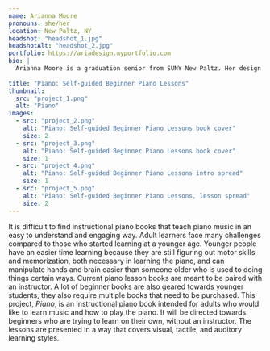 ```yaml
---
name: Arianna Moore
pronouns: she/her
location: New Paltz, NY
headshot: "headshot_1.jpg"
headshotAlt: "headshot_2.jpg"
portfolio: https://ariadesign.myportfolio.com
bio: |
  Arianna Moore is a graduation senior from SUNY New Paltz. Her design skills include print design, brand design, and illustration and are showcased in their thesis project. Her dedication and design skills are seen throughout her thesis and other designs. 
  
title: "Piano: Self-guided Beginner Piano Lessons"
thumbnail:
  src: "project_1.png"
  alt: "Piano"
images:
  - src: "project_2.png"
    alt: "Piano: Self-guided Beginner Piano Lessons book cover"
    size: 2
  - src: "project_3.png"
    alt: "Piano: Self-guided Beginner Piano Lessons book cover"
    size: 1
  - src: "project_4.png"
    alt: "Piano: Self-guided Beginner Piano Lessons intro spread"
    size: 1
  - src: "project_5.png"
    alt: "Piano: Self-guided Beginner Piano Lessons, lesson spread"
    size: 2
---
```


It is difficult to find instructional piano books that teach piano music in an easy to understand and engaging way. Adult learners face many challenges compared to those who started learning at a younger age. Younger people have an easier time learning because they are still figuring out motor skills and memorization, both necessary in learning the piano, and can manipulate hands and brain easier than someone older who is used to doing things certain ways. Current piano lesson books are meant to be paired with an instructor. A lot of beginner books are also geared towards younger students, they also require multiple books that need to be purchased. This project, _Piano_, is an instructional piano book intended for adults who would like to learn music and how to play the piano. It will be directed towards beginners who are trying to learn on their own, without an instructor. The lessons are presented in a way that covers visual, tactile, and auditory learning styles. 